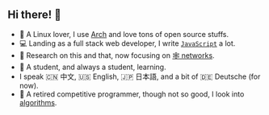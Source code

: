 ## Hi there! 👋

- 🐧 A Linux lover, I use [Arch](https://archlinux.org/) and love tons of open source stuffs.
- 💻 Landing as a full stack web developer, I write [`JavaScript`](https://developer.mozilla.org/en-US/docs/Web/JavaScript) a lot.
- 🤔 Research on this and that, now focusing on [🕸️ networks](https://www.usenix.org/conference/nsdi22).
- 🌱 A student, and always a student, learning.
- I speak 🇨🇳 中文, 🇺🇸 English, 🇯🇵 日本語, and a bit of 🇩🇪 Deutsche (for now).
- 🥇 A retired competitive programmer, though not so good, I look into [algorithms](https://github.com/ahacad-bots/algo-templates).


